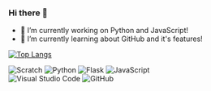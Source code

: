 ### Hi there 👋

- 🔭 I’m currently working on Python and JavaScript!
- 🌱 I’m currently learning about GitHub and it's features!


[![Top Langs](https://github-readme-stats.vercel.app/api/top-langs/?username=Chiroyce1)](https://github.com/anuraghazra/github-readme-stats)

<!--- 
https://img.shields.io/badge/GitHub-2B2E3A?style=for-the-badge&logo=github 
replace GitHub with text
and github with logo
--->

![Scratch](https://img.shields.io/badge/Scratch-2B2E3A?logo=scratch&style=for-the-badge&logoColor=f7a833) ![Python](https://img.shields.io/badge/Python-2B2E3A?style=for-the-badge&logo=python) ![Flask](https://img.shields.io/badge/Flask-2B2E3A?style=for-the-badge&logo=Flask)  ![JavaScript](https://img.shields.io/badge/JavaScript-2B2E3A?style=for-the-badge&logo=javascript)
<br>
![Visual Studio Code](https://img.shields.io/badge/Visual_Studio_Code-2B2E3A?style=for-the-badge&logo=visual%20studio%20code) ![GitHub](https://img.shields.io/badge/GitHub-2B2E3A?style=for-the-badge&logo=github)
<br>
